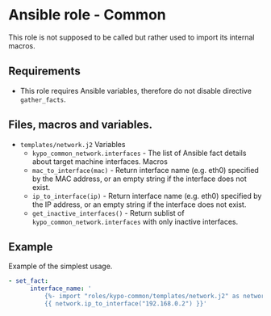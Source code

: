 # Ansible role - Common

This role is not supposed to be called but rather used to import its internal macros.

## Requirements

* This role requires Ansible variables, therefore do not disable directive `gather_facts`.

## Files, macros and variables.

* `templates/network.j2`
    Variables
    * `kypo_common_network.interfaces` - The list of Ansible fact details about target machine interfaces.
    Macros
    * `mac_to_interface(mac)` - Return interface name (e.g. eth0) specified by the MAC address, or an empty string if the interface does not exist.
    * `ip_to_interface(ip)` - Return interface name (e.g. eth0) specified by the IP address, or an empty string if the interface does not exist.
    * `get_inactive_interfaces()` - Return sublist of `kypo_common_network.interfaces` with only inactive interfaces.

## Example

Example of the simplest usage.

```yml
- set_fact:
      interface_name: '
          {%- import "roles/kypo-common/templates/network.j2" as network with context -%}
          {{ network.ip_to_interface("192.168.0.2") }}'
```
